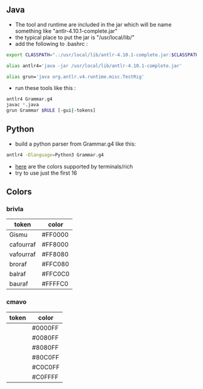 ## Java
- The tool and runtime are included in the jar
which will be name something like
"antlr-4.10.1-complete.jar"
- the typical place to put the jar is "/usr/local/lib/"
- add the following to .bashrc :
```bash
export CLASSPATH=".:/usr/local/lib/antlr-4.10.1-complete.jar:$CLASSPATH"

alias antlr4='java -jar /usr/local/lib/antlr-4.10.1-complete.jar'

alias grun='java org.antlr.v4.runtime.misc.TestRig'
```
- run these tools like this :
```bash
antlr4 Grammar.g4
javac *.java
grun Grammar $RULE [-gui|-tokens]
```

## Python
- build a python parser from Grammar.g4 like this:

```bash
antlr4 -Dlanguage=Python3 Grammar.g4
```
- [here](https://rich.readthedocs.io/en/stable/appendix/colors.html) are the colors supported by terminals/rich
- try to use just the first 16

## Colors
### brivla
| token | color |
| --- | --- |
| Gismu | #FF0000 | 
| cafourraf | #FF8000 |
| vafourraf | #FF8080 |
| broraf | #FFC080 |
| balraf | #FFC0C0 |
| bauraf | #FFFFC0 |

### cmavo
| token | color |
| --- | --- |
| | #0000FF |
| | #0080FF |
| | #8080FF |
| | #80C0FF |
| | #C0C0FF |
| | #C0FFFF |